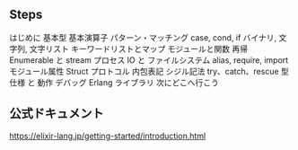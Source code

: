 ## Steps

はじめに
基本型
基本演算子
パターン・マッチング
case, cond, if
バイナリ, 文字列, 文字リスト
キーワードリストとマップ
モジュールと関数
再帰
Enumerable と stream
プロセス
IO と ファイルシステム
alias, require, import
モジュール属性
Struct
プロトコル
内包表記
シジル記法
try、catch、rescue
型仕様 と 動作
デバッグ
Erlang ライブラリ
次にどこへ行こう

## 公式ドキュメント

https://elixir-lang.jp/getting-started/introduction.html
